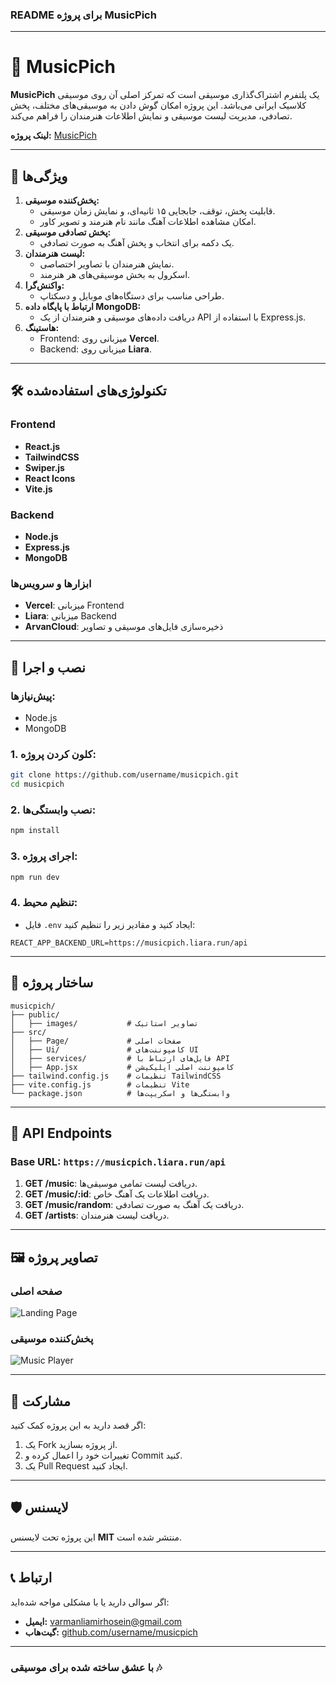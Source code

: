 ### README برای پروژه MusicPich

---

# 🎵 MusicPich

**MusicPich** یک پلتفرم اشتراک‌گذاری موسیقی است که تمرکز اصلی آن روی موسیقی کلاسیک ایرانی می‌باشد. این پروژه امکان گوش دادن به موسیقی‌های مختلف، پخش تصادفی، مدیریت لیست موسیقی و نمایش اطلاعات هنرمندان را فراهم می‌کند.

**لینک پروژه:** [MusicPich](https://musicpich.vercel.app/)

---

## 📖 ویژگی‌ها

1. **پخش‌کننده موسیقی:**
   - قابلیت پخش، توقف، جابجایی ۱۵ ثانیه‌ای، و نمایش زمان موسیقی.
   - امکان مشاهده اطلاعات آهنگ مانند نام هنرمند و تصویر کاور.
2. **پخش تصادفی موسیقی:**
   - یک دکمه برای انتخاب و پخش آهنگ به صورت تصادفی.
3. **لیست هنرمندان:**
   - نمایش هنرمندان با تصاویر اختصاصی.
   - اسکرول به بخش موسیقی‌های هر هنرمند.
4. **واکنش‌گرا:**
   - طراحی مناسب برای دستگاه‌های موبایل و دسکتاپ.
5. **ارتباط با پایگاه داده MongoDB:**
   - دریافت داده‌های موسیقی و هنرمندان از یک API با استفاده از Express.js.
6. **هاستینگ:**
   - Frontend: میزبانی روی **Vercel**.
   - Backend: میزبانی روی **Liara**.

---

## 🛠️ تکنولوژی‌های استفاده‌شده

### Frontend
- **React.js**
- **TailwindCSS**
- **Swiper.js**
- **React Icons**
- **Vite.js**

### Backend
- **Node.js**
- **Express.js**
- **MongoDB**

### ابزارها و سرویس‌ها
- **Vercel**: میزبانی Frontend
- **Liara**: میزبانی Backend
- **ArvanCloud**: ذخیره‌سازی فایل‌های موسیقی و تصاویر

---

## 🚀 نصب و اجرا

### پیش‌نیازها:
- Node.js
- MongoDB

### 1. کلون کردن پروژه:
```bash
git clone https://github.com/username/musicpich.git
cd musicpich
```

### 2. نصب وابستگی‌ها:
```bash
npm install
```

### 3. اجرای پروژه:
```bash
npm run dev
```

### 4. تنظیم محیط:
- فایل `.env` ایجاد کنید و مقادیر زیر را تنظیم کنید:
```
REACT_APP_BACKEND_URL=https://musicpich.liara.run/api
```

---

## 🧩 ساختار پروژه

```
musicpich/
├── public/
│   ├── images/           # تصاویر استاتیک
├── src/
│   ├── Page/             # صفحات اصلی
│   ├── Ui/               # کامپوننت‌های UI
│   ├── services/         # فایل‌های ارتباط با API
│   ├── App.jsx           # کامپوننت اصلی اپلیکیشن
├── tailwind.config.js    # تنظیمات TailwindCSS
├── vite.config.js        # تنظیمات Vite
└── package.json          # وابستگی‌ها و اسکریپت‌ها
```

---

## 📜 API Endpoints

### **Base URL:** `https://musicpich.liara.run/api`

1. **GET /music**: دریافت لیست تمامی موسیقی‌ها.
2. **GET /music/:id**: دریافت اطلاعات یک آهنگ خاص.
3. **GET /music/random**: دریافت یک آهنگ به صورت تصادفی.
4. **GET /artists**: دریافت لیست هنرمندان.

---

## 🖼️ تصاویر پروژه

### صفحه اصلی
![Landing Page](https://via.placeholder.com/800x400)

### پخش‌کننده موسیقی
![Music Player](https://via.placeholder.com/800x400)

---

## 🤝 مشارکت

اگر قصد دارید به این پروژه کمک کنید:
1. یک Fork از پروژه بسازید.
2. تغییرات خود را اعمال کرده و Commit کنید.
3. یک Pull Request ایجاد کنید.

---

## 🛡️ لایسنس

این پروژه تحت لایسنس **MIT** منتشر شده است. 

---

## 📞 ارتباط

اگر سوالی دارید یا با مشکلی مواجه شده‌اید:
- **ایمیل:** varmanliamirhosein@gmail.com
- **گیت‌هاب:** [github.com/username/musicpich](https://github.com/username/musicpich)

---

### **با عشق ساخته شده برای موسیقی 🎶**
